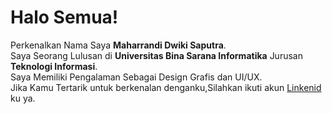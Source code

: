 # Halo Semua!

Perkenalkan Nama Saya **Maharrandi Dwiki Saputra**.\
Saya Seorang Lulusan di **Universitas Bina Sarana Informatika** Jurusan **Teknologi Informasi**.\
Saya Memiliki Pengalaman Sebagai Design Grafis dan UI/UX.\
Jika Kamu Tertarik untuk berkenalan denganku,Silahkan ikuti akun [Linkenid](https://www.linkedin.com/in/maharrandids/) ku ya.
